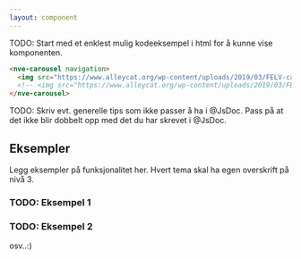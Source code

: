```yaml
---
layout: component
---
```


TODO: Start med et enklest mulig kodeeksempel i html for å kunne vise komponenten.
<CodeExamplePreview>

```html
<nve-carousel navigation>
  <img src="https://www.alleycat.org/wp-content/uploads/2019/03/FELV-cat.jpg" alt="bilde" />
  <!-- <img src="https://www.alleycat.org/wp-content/uploads/2019/03/FELV-cat.jpg" alt="bilde" /> -->
</nve-carousel>
```

</CodeExamplePreview>

TODO: Skriv evt. generelle tips som ikke passer å ha i @JsDoc. Pass på at det ikke blir dobbelt opp med det du har skrevet i @JsDoc.

## Eksempler

Legg eksempler på funksjonalitet her. Hvert tema skal ha egen overskrift på nivå 3.

### TODO: Eksempel 1

### TODO: Eksempel 2

osv..:)
